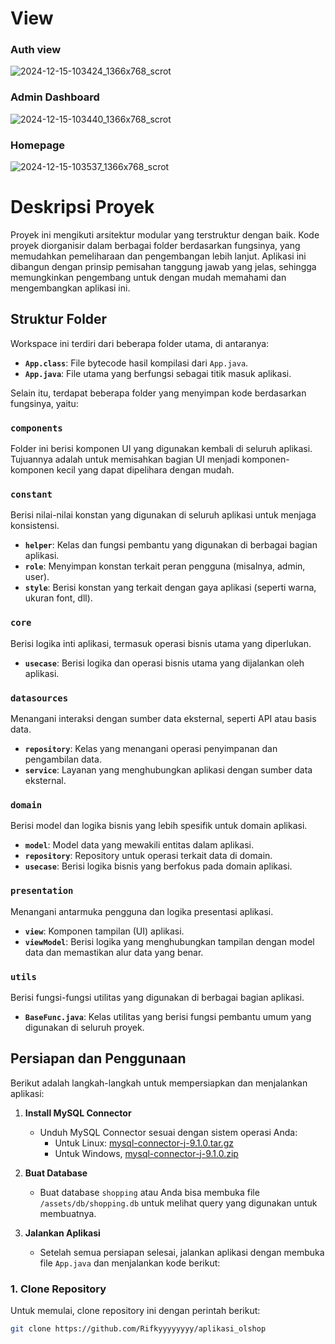 # View
### Auth view
![2024-12-15-103424_1366x768_scrot](https://github.com/user-attachments/assets/3309ed0d-af2f-4c1d-baf0-dac1a6919003)
### Admin Dashboard
![2024-12-15-103440_1366x768_scrot](https://github.com/user-attachments/assets/d2c5fc6a-0270-4f62-91cb-272b909aa3d3)
### Homepage 
![2024-12-15-103537_1366x768_scrot](https://github.com/user-attachments/assets/ce3e0a22-1971-4eb2-a3d6-0734c87d353b)



# Deskripsi Proyek

Proyek ini mengikuti arsitektur modular yang terstruktur dengan baik. Kode proyek diorganisir dalam berbagai folder berdasarkan fungsinya, yang memudahkan pemeliharaan dan pengembangan lebih lanjut. Aplikasi ini dibangun dengan prinsip pemisahan tanggung jawab yang jelas, sehingga memungkinkan pengembang untuk dengan mudah memahami dan mengembangkan aplikasi ini.

## Struktur Folder

Workspace ini terdiri dari beberapa folder utama, di antaranya:

- **`App.class`**: File bytecode hasil kompilasi dari `App.java`.
- **`App.java`**: File utama yang berfungsi sebagai titik masuk aplikasi.

Selain itu, terdapat beberapa folder yang menyimpan kode berdasarkan fungsinya, yaitu:

### `components`
Folder ini berisi komponen UI yang digunakan kembali di seluruh aplikasi. Tujuannya adalah untuk memisahkan bagian UI menjadi komponen-komponen kecil yang dapat dipelihara dengan mudah.

### `constant`
Berisi nilai-nilai konstan yang digunakan di seluruh aplikasi untuk menjaga konsistensi.
- **`helper`**: Kelas dan fungsi pembantu yang digunakan di berbagai bagian aplikasi.
- **`role`**: Menyimpan konstan terkait peran pengguna (misalnya, admin, user).
- **`style`**: Berisi konstan yang terkait dengan gaya aplikasi (seperti warna, ukuran font, dll).

### `core`
Berisi logika inti aplikasi, termasuk operasi bisnis utama yang diperlukan.
- **`usecase`**: Berisi logika dan operasi bisnis utama yang dijalankan oleh aplikasi.

### `datasources`
Menangani interaksi dengan sumber data eksternal, seperti API atau basis data.
- **`repository`**: Kelas yang menangani operasi penyimpanan dan pengambilan data.
- **`service`**: Layanan yang menghubungkan aplikasi dengan sumber data eksternal.

### `domain`
Berisi model dan logika bisnis yang lebih spesifik untuk domain aplikasi.
- **`model`**: Model data yang mewakili entitas dalam aplikasi.
- **`repository`**: Repository untuk operasi terkait data di domain.
- **`usecase`**: Berisi logika bisnis yang berfokus pada domain aplikasi.

### `presentation`
Menangani antarmuka pengguna dan logika presentasi aplikasi.
- **`view`**: Komponen tampilan (UI) aplikasi.
- **`viewModel`**: Berisi logika yang menghubungkan tampilan dengan model data dan memastikan alur data yang benar.

### `utils`
Berisi fungsi-fungsi utilitas yang digunakan di berbagai bagian aplikasi.
- **`BaseFunc.java`**: Kelas utilitas yang berisi fungsi pembantu umum yang digunakan di seluruh proyek.

## Persiapan dan Penggunaan

Berikut adalah langkah-langkah untuk mempersiapkan dan menjalankan aplikasi:

1. **Install MySQL Connector**
   - Unduh MySQL Connector sesuai dengan sistem operasi Anda:
     - Untuk Linux: [mysql-connector-j-9.1.0.tar.gz](https://cdn.mysql.com//Downloads/Connector-J/mysql-connector-j-9.1.0.tar.gz)
     - Untuk Windows, [mysql-connector-j-9.1.0.zip](https://dev.mysql.com/get/Downloads/Connector-J/mysql-connector-j-9.1.0.zip)

2. **Buat Database**
   - Buat database `shopping` atau Anda bisa membuka file `/assets/db/shopping.db` untuk melihat query yang digunakan untuk membuatnya.

3. **Jalankan Aplikasi**
   - Setelah semua persiapan selesai, jalankan aplikasi dengan membuka file `App.java` dan menjalankan kode berikut:

### 1. Clone Repository
Untuk memulai, clone repository ini dengan perintah berikut:

```bash
git clone https://github.com/Rifkyyyyyyyy/aplikasi_olshop
